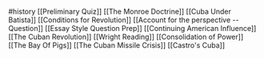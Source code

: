#history 
[[Preliminary Quiz]]
[[The Monroe Doctrine]]
[[Cuba Under Batista]]
[[Conditions for Revolution]]
[[Account for the perspective -- Question]]
[[Essay Style Question Prep]]
[[Continuing American Influence]]
[[The Cuban Revolution]]
[[Wright Reading]]
[[Consolidation of Power]]
[[The Bay Of Pigs]]
[[The Cuban Missile Crisis]]
[[Castro's Cuba]]
